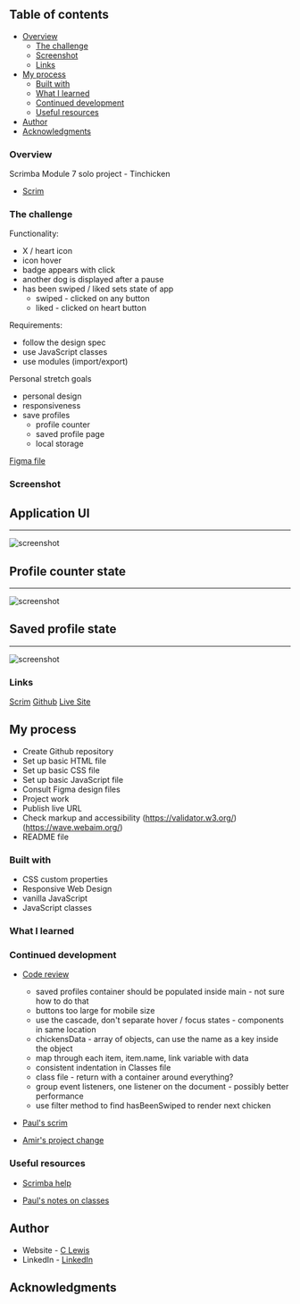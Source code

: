 
 ## Table of contents

- [Overview](#overview)
  - [The challenge](#the-challenge)
  - [Screenshot](#screenshot)
  - [Links](#links)
- [My process](#my-process)
  - [Built with](#built-with)
  - [What I learned](#what-i-learned)
  - [Continued development](#continued-development)
  - [Useful resources](#useful-resources)
- [Author](#author)
- [Acknowledgments](#acknowledgments)


### Overview

Scrimba Module 7 solo project - Tinchicken
- [Scrim](https://scrimba.com/learn/frontend/solo-project-tindog-co0e64371a0120af20b5f91e9)


### The challenge

Functionality:
- X / heart icon
- icon hover
- badge appears with click
- another dog is displayed after a pause
- has been swiped / liked sets state of app
  - swiped - clicked on any button
  - liked - clicked on heart button

Requirements:
- follow the design spec
- use JavaScript classes
- use modules (import/export)

Personal stretch goals
- personal design
- responsiveness
- save profiles
  - profile counter
  - saved profile page
  - local storage

[Figma file](https://www.figma.com/file/9jK3qWoOLowFk6XqO6t91g/Tinder-for-Dogs-(Copy)?type=design&node-id=0-1&t=XhKDy9p7DWdVW2j8-0)

### Screenshot

<h2>Application UI</h2>
<hr>

![screenshot](images/screenshots/state01.png)

<h2>Profile counter state</h2>
<hr>

![screenshot](images/screenshots/profile-state.png)

<h2>Saved profile state</h2>
<hr>

![screenshot](images/screenshots/saved-profile-state.png)


### Links

[Scrim](https://scrimba.com/scrim/co92042e9b1c5b6d38428afea)
[Github](https://github.com/casserole27/tinchicken)
[Live Site](https://www.clewisdev.com/tinchicken/)

## My process

- Create Github repository
- Set up basic HTML file 
- Set up basic CSS file
- Set up basic JavaScript file
- Consult Figma design files
- Project work
- Publish live URL
- Check markup and accessibility
(https://validator.w3.org/)
(https://wave.webaim.org/)
- README file

### Built with

- CSS custom properties
- Responsive Web Design
- vanilla JavaScript
- JavaScript classes

### What I learned


### Continued development

- [Code review](https://scrimba.com/scrim/co32142e0a72507d39689ebb0)
   - saved profiles container should be populated inside main - not sure how to do that
   - buttons too large for mobile size 
   - use the cascade, don't separate hover / focus states - components in same location
   - chickensData - array of objects, can use the name as a key inside the object
   - map through each item, item.name, link variable with data
   - consistent indentation in Classes file
   - class file - return with a container around everything?
   - group event listeners, one listener on the document - possibly better performance
   - use filter method to find hasBeenSwiped to render next chicken

- [Paul's scrim](https://scrimba.com/scrim/coe824d17b7903c07531c5b36)

- [Amir's project change](https://www.loom.com/share/2e61c3a728cc4474b4523fc5778b6fdf?sid=2fbe7f38-b6db-4530-933e-31a7490a3594)


### Useful resources

 - [Scrimba help](https://projects.scrimba.com/tindog)

 - [Paul's notes on classes](https://stackblitz.com/edit/javascript-essentials-classes-14jun2023?file=index.js)


## Author

- Website - [C Lewis](https://www.clewisdev.com)
- LinkedIn - [LinkedIn](https://www.linkedin.com/in/clewisdev/)


## Acknowledgments





